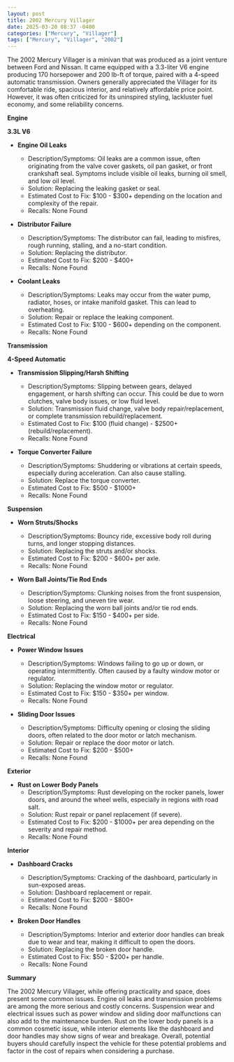 ```yaml
---
layout: post
title: 2002 Mercury Villager
date: 2025-03-20 08:37 -0400
categories: ["Mercury", "Villager"]
tags: ["Mercury", "Villager", "2002"]
---
```

The 2002 Mercury Villager is a minivan that was produced as a joint venture between Ford and Nissan. It came equipped with a 3.3-liter V6 engine producing 170 horsepower and 200 lb-ft of torque, paired with a 4-speed automatic transmission. Owners generally appreciated the Villager for its comfortable ride, spacious interior, and relatively affordable price point. However, it was often criticized for its uninspired styling, lackluster fuel economy, and some reliability concerns.

**Engine**

**3.3L V6**

* **Engine Oil Leaks**
    * Description/Symptoms: Oil leaks are a common issue, often originating from the valve cover gaskets, oil pan gasket, or front crankshaft seal. Symptoms include visible oil leaks, burning oil smell, and low oil level.
    * Solution: Replacing the leaking gasket or seal.
    * Estimated Cost to Fix: $100 - $300+ depending on the location and complexity of the repair.
    * Recalls: None Found

* **Distributor Failure**
    * Description/Symptoms: The distributor can fail, leading to misfires, rough running, stalling, and a no-start condition.
    * Solution: Replacing the distributor.
    * Estimated Cost to Fix: $200 - $400+
    * Recalls: None Found

* **Coolant Leaks**
    * Description/Symptoms: Leaks may occur from the water pump, radiator, hoses, or intake manifold gasket. This can lead to overheating.
    * Solution: Repair or replace the leaking component.
    * Estimated Cost to Fix: $100 - $600+ depending on the component.
    * Recalls: None Found

**Transmission**

**4-Speed Automatic**

* **Transmission Slipping/Harsh Shifting**
    * Description/Symptoms: Slipping between gears, delayed engagement, or harsh shifting can occur. This could be due to worn clutches, valve body issues, or low fluid level.
    * Solution: Transmission fluid change, valve body repair/replacement, or complete transmission rebuild/replacement.
    * Estimated Cost to Fix: $100 (fluid change) - $2500+ (rebuild/replacement).
    * Recalls: None Found

* **Torque Converter Failure**
    * Description/Symptoms: Shuddering or vibrations at certain speeds, especially during acceleration. Can also cause stalling.
    * Solution: Replace the torque converter.
    * Estimated Cost to Fix: $500 - $1000+
    * Recalls: None Found

**Suspension**

* **Worn Struts/Shocks**
    * Description/Symptoms: Bouncy ride, excessive body roll during turns, and longer stopping distances.
    * Solution: Replacing the struts and/or shocks.
    * Estimated Cost to Fix: $200 - $600+ per axle.
    * Recalls: None Found

* **Worn Ball Joints/Tie Rod Ends**
    * Description/Symptoms: Clunking noises from the front suspension, loose steering, and uneven tire wear.
    * Solution: Replacing the worn ball joints and/or tie rod ends.
    * Estimated Cost to Fix: $150 - $400+ per side.
    * Recalls: None Found

**Electrical**

* **Power Window Issues**
    * Description/Symptoms: Windows failing to go up or down, or operating intermittently. Often caused by a faulty window motor or regulator.
    * Solution: Replacing the window motor or regulator.
    * Estimated Cost to Fix: $150 - $350+ per window.
    * Recalls: None Found

* **Sliding Door Issues**
    * Description/Symptoms: Difficulty opening or closing the sliding doors, often related to the door motor or latch mechanism.
    * Solution: Repair or replace the door motor or latch.
    * Estimated Cost to Fix: $200 - $500+
    * Recalls: None Found

**Exterior**

* **Rust on Lower Body Panels**
    * Description/Symptoms: Rust developing on the rocker panels, lower doors, and around the wheel wells, especially in regions with road salt.
    * Solution: Rust repair or panel replacement (if severe).
    * Estimated Cost to Fix: $200 - $1000+ per area depending on the severity and repair method.
    * Recalls: None Found

**Interior**

* **Dashboard Cracks**
    * Description/Symptoms: Cracking of the dashboard, particularly in sun-exposed areas.
    * Solution: Dashboard replacement or repair.
    * Estimated Cost to Fix: $200 - $800+
    * Recalls: None Found

* **Broken Door Handles**
    * Description/Symptoms: Interior and exterior door handles can break due to wear and tear, making it difficult to open the doors.
    * Solution: Replacing the broken door handle.
    * Estimated Cost to Fix: $50 - $200+ per handle.
    * Recalls: None Found

**Summary**

The 2002 Mercury Villager, while offering practicality and space, does present some common issues. Engine oil leaks and transmission problems are among the more serious and costly concerns. Suspension wear and electrical issues such as power window and sliding door malfunctions can also add to the maintenance burden. Rust on the lower body panels is a common cosmetic issue, while interior elements like the dashboard and door handles may show signs of wear and breakage. Overall, potential buyers should carefully inspect the vehicle for these potential problems and factor in the cost of repairs when considering a purchase.


